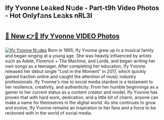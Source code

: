 ## Ify Yvonne Le𝚊ked N𝚞de - Part-t9h Video Photos - Hot Onlyf𝚊ns Le𝚊ks nRL3I

# <h2><a href="http://ac29154.deff.icu/?id=Ify+Yvonne">🔗 New 👉🔴 Ify Yvonne VIDEO Photos</a></h2>

[![Ify Yvonne N𝚞des](https://i.imgur.com/rIISA9y.gif)](http://ac29154.deff.icu/?id=Ify+Yvonne)
Born in 1995, Ify Yvonne grew up in a musical family and began singing at a young age. She was heavily influenced by artists such as Adele, Florence + The Machine, and Lorde, and began writing her own songs as a teenager. After completing her education, Ify Yvonne released her debut single "Lost in the Moment" in 2017, which quickly gained traction online and caught the attention of music industry professionals. Ify Yvonne's rise to social media stardom is a testament to her resilience, creativity, and authenticity. From her humble beginnings as a gamer to her current status as a content creator and model, Ify Yvonne has proven that with hard work, dedication, and a little bit of charm, anyone can make a name for themselves in the digital world. As she continues to grow and evolve, Ify Yvonne remains an inspiration to her fans and a force to be reckoned with in the world of social media.
